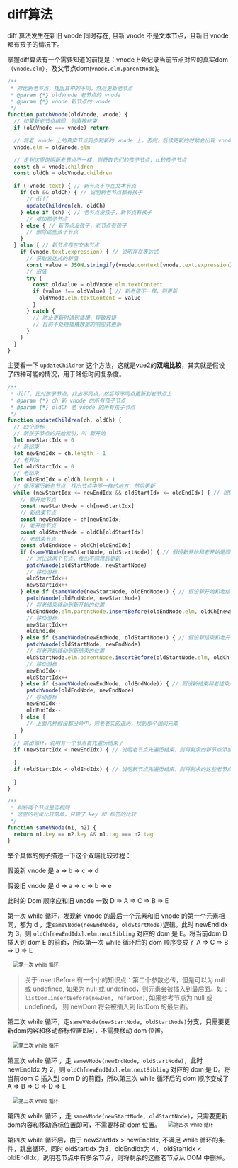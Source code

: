 # diff算法

diff 算法发生在新旧 vnode 同时存在, 且新 vnode 不是文本节点，且新旧 vnode 都有孩子的情况下。

掌握diff算法有一个需要知道的前提是：vnode上会记录当前节点对应的真实dom（`vnode.elm`），及父节点dom(`vnode.elm.parentNode`)。

```js
/**
 * 对比新老节点，找出其中的不同，然后更新老节点
 * @param {*} oldVnode 老节点的 vnode
 * @param {*} vnode 新节点的 vnode
 */
function patchVnode(oldVnode, vnode) {
  // 如果新老节点相同，则直接结束
  if (oldVnode === vnode) return

  // 将老 vnode 上的真实节点同步到新的 vnode 上，否则，后续更新的时候会出现 vnode.elm 为空的现象
  vnode.elm = oldVnode.elm

  // 走到这里说明新老节点不一样，则获取它们的孩子节点，比较孩子节点
  const ch = vnode.children
  const oldCh = oldVnode.children

  if (!vnode.text) { // 新节点不存在文本节点
    if (ch && oldCh) { // 说明新老节点都有孩子
      // diff 
      updateChildren(ch, oldCh)
    } else if (ch) { // 老节点没孩子，新节点有孩子
      // 增加孩子节点
    } else { // 新节点没孩子，老节点有孩子
      // 删除这些孩子节点
    }
  } else { // 新节点存在文本节点
    if (vnode.text.expression) { // 说明存在表达式
      // 获取表达式的新值
      const value = JSON.stringify(vnode.context[vnode.text.expression])
      // 旧值
      try {
        const oldValue = oldVnode.elm.textContent
        if (value !== oldValue) { // 新老值不一样，则更新
          oldVnode.elm.textContent = value
        }
      } catch {
        // 防止更新时遇到插槽，导致报错
        // 目前不处理插槽数据的响应式更新
      }
    }
  }
}
```

主要看一下 `updateChildren` 这个方法，这就是vue2的**双端比较**，其实就是假设了四种可能的情况，用于降低时间复杂度。

```js
/**
 * diff，比对孩子节点，找出不同点，然后将不同点更新到老节点上
 * @param {*} ch 新 vnode 的所有孩子节点
 * @param {*} oldCh 老 vnode 的所有孩子节点
 */
function updateChildren(ch, oldCh) {
  // 四个游标
  // 新孩子节点的开始索引，叫 新开始
  let newStartIdx = 0
  // 新结束
  let newEndIdx = ch.length - 1
  // 老开始
  let oldStartIdx = 0
  // 老结束
  let oldEndIdx = oldCh.length - 1
  // 循环遍历新老节点，找出节点中不一样的地方，然后更新
  while (newStartIdx <= newEndIdx && oldStartIdx <= oldEndIdx) { // 根据 web 中的 DOM 操作特点，做了四种假设，降低时间复杂度
    // 新开始节点
    const newStartNode = ch[newStartIdx]
    // 新结束节点
    const newEndNode = ch[newEndIdx]
    // 老开始节点
    const oldStartNode = oldCh[oldStartIdx]
    // 老结束节点
    const oldEndNode = oldCh[oldEndIdx]
    if (sameVNode(newStartNode, oldStartNode)) { // 假设新开始和老开始是同一个节点
      // 对比这两个节点，找出不同然后更新
      patchVnode(oldStartNode, newStartNode)
      // 移动游标
      oldStartIdx++
      newStartIdx++
    } else if (sameVNode(newStartNode, oldEndNode)) { // 假设新开始和老结束是同一个节点
      patchVnode(oldEndNode, newStartNode)
      // 将老结束移动到新开始的位置
      oldEndNode.elm.parentNode.insertBefore(oldEndNode.elm, oldCh[newStartIdx].elm)
      // 移动游标
      newStartIdx++
      oldEndIdx--
    } else if (sameVNode(newEndNode, oldStartNode)) { // 假设新结束和老开始是同一个节点
      patchVnode(oldStartNode, newEndNode)
      // 将老开始移动到新结束的位置
      oldStartNode.elm.parentNode.insertBefore(oldStartNode.elm, oldCh[newEndIdx].elm.nextSibling)
      // 移动游标
      newEndIdx--
      oldStartIdx++
    } else if (sameVNode(newEndNode, oldEndNode)) { // 假设新结束和老结束是同一个节点
      patchVnode(oldEndNode, newEndNode)
      // 移动游标
      newEndIdx--
      oldEndIdx--
    } else {
      // 上面几种假设都没命中，则老老实的遍历，找到那个相同元素
    }
  }
  // 跳出循环，说明有一个节点首先遍历结束了
  if (newStartIdx < newEndIdx) { // 说明老节点先遍历结束，则将剩余的新节点添加到 DOM 中

  }
  if (oldStartIdx < oldEndIdx) { // 说明新节点先遍历结束，则将剩余的这些老节点从 DOM 中删掉

  }
}
```

```js
/**
 * 判断两个节点是否相同
 * 这里的判读比较简单，只做了 key 和 标签的比较
 */
function sameVNode(n1, n2) {
  return n1.key == n2.key && n1.tag === n2.tag
}
```

举个具体的例子描述一下这个双端比较过程：

假设新 vnode 是 a => b => c => d

假设旧 vnode 是 d => a => c => b => e

此时的 Dom 顺序应和旧 vnode 一致  D => A => C => B => E

第一次 while 循环，发现新 vnode 的最后一个元素和旧 vnode 的第一个元素相同，都为 d ，走`sameVNode(newEndNode, oldStartNode)`逻辑。此时 newEndIdx 为 3，则 `oldCh[newEndIdx].elm.nextSibling` 对应的 dom 是 E。将当前dom D 插入到 dom E 的前面，所以第一次 while 循环后的 dom 顺序变成了 A => C => B => D => E

<img :src="$withBase('/imgs/myvue/vue2-diff1.jpg')" style="transform:scale(0.8)" title="第一次 while 循环">



> 关于 insertBefore 有一个小的知识点：第二个参数必传，但是可以为 null 或 undefined, 如果为 null 或 undefined，则元素会被插入到最后面。如：`listDom.insertBefore(newDom, referDom)`, 如果参考节点为 null 或 undefined， 则 newDom 将会被插入到 listDom 的最后面。

第二次 while 循环，走`sameVNode(newStartNode, oldStartNode)`分支，只需要更新dom内容和移动游标位置即可，不需要移动 dom 位置。

<img :src="$withBase('/imgs/myvue/vue2-diff2.jpg')" style="transform:scale(0.8)" title="第二次 while 循环">

第三次 while 循环 ，走 `sameVNode(newEndNode, oldStartNode)`，此时 newEndIdx 为 2，则 `oldCh[newEndIdx].elm.nextSibling` 对应的 dom 是 D。将当前dom C 插入到 dom D 的前面，所以第三次 while 循环后的 dom 顺序变成了 A => B => C => D => E

<img :src="$withBase('/imgs/myvue/vue2-diff3.jpg')" style="transform:scale(0.8)" title="第三次 while 循环">

第四次 while 循环 ，走 `sameVNode(newStartNode, oldStartNode)`，只需要更新dom内容和移动游标位置即可，不需要移动 dom 位置。
<img :src="$withBase('/imgs/myvue/vue2-diff4.jpg')" style="transform:scale(0.8)" title="第四次 while 循环">

第四次 while 循环后，由于 newStartIdx > newEndIdx, 不满足 while 循环的条件，跳出循环。同时 oldStartIdx 为3，oldEndIdx为 4， oldStartIdx < oldEndIdx，说明老节点中有多余节点，则将剩余的这些老节点从 DOM 中删掉。









